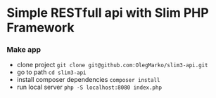 # Simple RESTfull api with Slim PHP Framework


### Make app
- clone project `git clone git@github.com:OlegMarko/slim3-api.git`
- go to path `cd slim3-api`
- install composer dependencies `composer install`
- run local server `php -S localhost:8080 index.php`